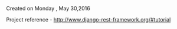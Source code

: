 Created on Monday , May 30,2016


Project reference - http://www.django-rest-framework.org/#tutorial
